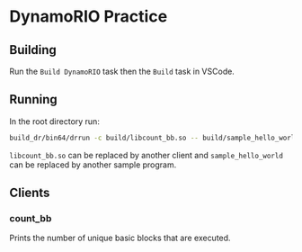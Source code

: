 # DynamoRIO Practice

## Building

Run the `Build DynamoRIO` task then the `Build` task in VSCode.

## Running

In the root directory run:

```bash
build_dr/bin64/drrun -c build/libcount_bb.so -- build/sample_hello_world
```

`libcount_bb.so` can be replaced by another client and `sample_hello_world` can be replaced by another sample program.

## Clients

### count_bb

Prints the number of unique basic blocks that are executed.

